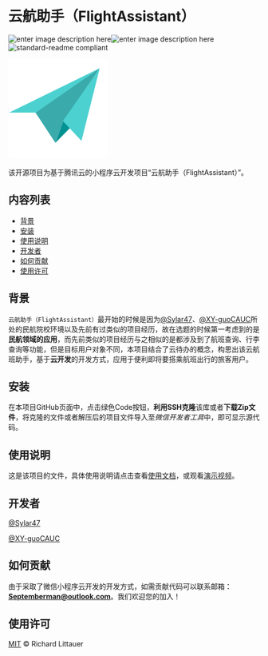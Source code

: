 # 云航助手（FlightAssistant）
![enter image description here](https://img.shields.io/badge/javascript-100%25-blue)![enter image description here](https://img.shields.io/badge/license-MIT-green)![standard-readme compliant](https://img.shields.io/badge/readme%20style-standard-brightgreen.svg?style=flat-square)

![云航助手](https://raw.githubusercontent.com/CAUC-GT/FlightAssistant/master/FlightAssistant/miniprogram/image/paperplane.png)

该开源项目为基于腾讯云的小程序云开发项目“云航助手（FlightAssistant）”。
## 内容列表

- [背景](#背景)
- [安装](#安装)
- [使用说明](#使用说明)
- [开发者](#开发者)
- [如何贡献](#如何贡献)
- [使用许可](#使用许可)
## 背景

`云航助手（FlightAssistant）`最开始的时候是因为[@Sylar47](https://github.com/Sylar47)、[@XY-guoCAUC](https://github.com/XY-guoCAUC)所处的民航院校环境以及先前有过类似的项目经历，故在选题的时候第一考虑到的是**民航领域的应用**，而先前类似的项目经历与之相似的是都涉及到了航班查询、行李查询等功能，但是目标用户对象不同，本项目结合了云待办的概念，构思出该云航班助手，基于**云开发**的开发方式，应用于便利即将要搭乘航班出行的旅客用户。
## 安装
在本项目GitHub页面中，点击绿色Code按钮，**利用SSH克隆**该库或者**下载Zip文件**，将克隆的文件或者解压后的项目文件导入至*微信开发者工具*中，即可显示源代码。

## 使用说明
这是该项目的文件，具体使用说明请点击查看[使用文档](https://developers.weixin.qq.com/community/develop/article/doc/0008eabfea0a70bd6cfa3cec85b413)，或观看[演示视频](http://m.v.qq.com/play.html?cid=&vid=f3152tj10v6&vuid24=lCk%2BLZO9esJFpcZAdbtQWA%3D%3D&url_from=share&second_share=0&share_from=copy&pgid=page_detail&mod_id=mod_toolbar)。

## 开发者
[@Sylar47](https://github.com/Sylar47)

[@XY-guoCAUC](https://github.com/XY-guoCAUC)

## 如何贡献
由于采取了微信小程序云开发的开发方式，如需贡献代码可以联系邮箱：**Septemberman@outlook.com**。我们欢迎您的加入！

## 使用许可
[MIT](LICENSE) © Richard Littauer
